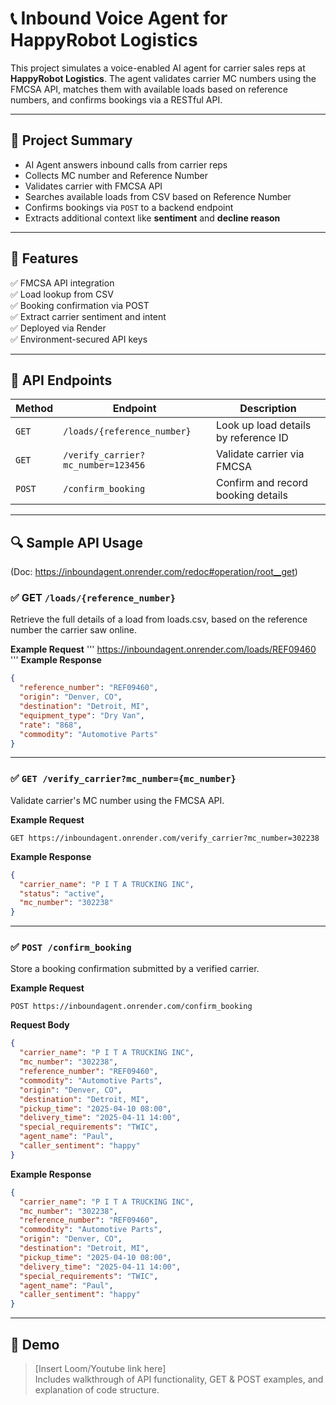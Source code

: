 # 📞 Inbound Voice Agent for HappyRobot Logistics

This project simulates a voice-enabled AI agent for carrier sales reps at **HappyRobot Logistics**. The agent validates carrier MC numbers using the FMCSA API, matches them with available loads based on reference numbers, and confirms bookings via a RESTful API.

---

## 🧠 Project Summary

- AI Agent answers inbound calls from carrier reps  
- Collects MC number and Reference Number  
- Validates carrier with FMCSA API  
- Searches available loads from CSV based on Reference Number  
- Confirms bookings via `POST` to a backend endpoint  
- Extracts additional context like **sentiment** and **decline reason**

---

## 🚀 Features

✅ FMCSA API integration  
✅ Load lookup from CSV  
✅ Booking confirmation via POST  
✅ Extract carrier sentiment and intent  
✅ Deployed via Render  
✅ Environment-secured API keys

---

## 📂 API Endpoints

| Method | Endpoint                          | Description                             |
|--------|-----------------------------------|-----------------------------------------|
| `GET`  | `/loads/{reference_number}`       | Look up load details by reference ID    |
| `GET`  | `/verify_carrier?mc_number=123456`| Validate carrier via FMCSA              |
| `POST` | `/confirm_booking`                | Confirm and record booking details      |

---

## 🔍 Sample API Usage
 (Doc: https://inboundagent.onrender.com/redoc#operation/root__get)
### ✅ GET `/loads/{reference_number}`
Retrieve the full details of a load from loads.csv, based on the reference number the carrier saw online.

**Example Request**
'''
https://inboundagent.onrender.com/loads/REF09460
'''
**Example Response**
```json
{
  "reference_number": "REF09460",
  "origin": "Denver, CO",
  "destination": "Detroit, MI",
  "equipment_type": "Dry Van",
  "rate": "868",
  "commodity": "Automotive Parts"
}
```

---

### ✅ `GET /verify_carrier?mc_number={mc_number}`  
Validate carrier's MC number using the FMCSA API.

**Example Request**
```
GET https://inboundagent.onrender.com/verify_carrier?mc_number=302238
```

**Example Response**
```json
{
  "carrier_name": "P I T A TRUCKING INC",
  "status": "active",
  "mc_number": "302238"
}
```

---

### ✅ `POST /confirm_booking`  
Store a booking confirmation submitted by a verified carrier.

**Example Request**
```
POST https://inboundagent.onrender.com/confirm_booking
```

**Request Body**
```json
{
  "carrier_name": "P I T A TRUCKING INC",
  "mc_number": "302238",
  "reference_number": "REF09460",
  "commodity": "Automotive Parts",
  "origin": "Denver, CO",
  "destination": "Detroit, MI",
  "pickup_time": "2025-04-10 08:00",
  "delivery_time": "2025-04-11 14:00",
  "special_requirements": "TWIC",
  "agent_name": "Paul",
  "caller_sentiment": "happy"
}
```

**Example Response**
```json
{
  "carrier_name": "P I T A TRUCKING INC",
  "mc_number": "302238",
  "reference_number": "REF09460",
  "commodity": "Automotive Parts",
  "origin": "Denver, CO",
  "destination": "Detroit, MI",
  "pickup_time": "2025-04-10 08:00",
  "delivery_time": "2025-04-11 14:00",
  "special_requirements": "TWIC",
  "agent_name": "Paul",
  "caller_sentiment": "happy"
}
```

---

## 🎥 Demo

> [Insert Loom/Youtube link here]  
> Includes walkthrough of API functionality, GET & POST examples, and explanation of code structure.

